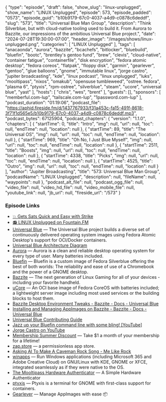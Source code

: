 {
  "type": "episode",
  "draft": false,
  "show_slug": "linux-unplugged",
  "show_name": "LINUX Unplugged",
  "episode": 573,
  "episode_padded": "0573",
  "episode_guid": "b10b9179-67c0-4037-a4d9-c0878c6deddf",
  "slug": "573",
  "title": "Universal Blue Man Group",
  "description": "Think Silverblue, but with cloud-native tooling used to build it. From Aurora to Bazzite, our impressions of the ambitious Universal Blue project.",
  "date": "2024-07-28T19:30:00-07:00",
  "header_image": "/images/shows/linux-unplugged.png",
  "categories": [
    "LINUX Unplugged"
  ],
  "tags": [
    "anacaonda",
    "aurora",
    "bazzite",
    "bcachefs",
    "bitlocker",
    "bluebuild",
    "bluefin",
    "bootc",
    "brentley's gentoo fund",
    "brew",
    "clevis",
    "cloud-native",
    "container fatigue",
    "containerfile",
    "disk encryption",
    "fedora atomic desktop",
    "fedora coreos",
    "flatpak",
    "floppy disk",
    "garmin",
    "gearlever",
    "gentoo",
    "glue balloons",
    "gnome",
    "immutable linux",
    "jorge castro",
    "jupiter broadcasting",
    "kde",
    "linux podcast",
    "linux unplugged",
    "luks",
    "mooltipass",
    "nixos",
    "omakub",
    "opensuse tumbleweed",
    "ostree. fedora",
    "plasma 6",
    "ptyxis",
    "rpm-ostree",
    "silverblue",
    "steam",
    "ucore",
    "universal blue",
    "yast"
  ],
  "hosts": [
    "chris",
    "wes",
    "brent"
  ],
  "guests": [],
  "sponsors": [
    "memberful.com-lup",
    "tailscale.com-lup",
    "1password.com-lup"
  ],
  "podcast_duration": "01:19:06",
  "podcast_file": "https://aphid.fireside.fm/d/1437767933/f31a453c-fa15-491f-8618-3f71f1d565e5/b10b9179-67c0-4037-a4d9-c0878c6deddf.mp3",
  "podcast_bytes": 67125904,
  "podcast_chapters": {
    "version": "1.1.0",
    "chapters": [
      {
        "startTime": 0,
        "title": "Intro",
        "img": null,
        "url": null,
        "toc": null,
        "endTime": null,
        "location": null
      },
      {
        "startTime": 89,
        "title": "The Universal OS",
        "img": null,
        "url": null,
        "toc": null,
        "endTime": null,
        "location": null
      },
      {
        "startTime": 969,
        "title": "Oh No, I Just Blue Myself",
        "img": null,
        "url": null,
        "toc": null,
        "endTime": null,
        "location": null
      },
      {
        "startTime": 2511,
        "title": "Boosts",
        "img": null,
        "url": null,
        "toc": null,
        "endTime": null,
        "location": null
      },
      {
        "startTime": 4338,
        "title": "Picks",
        "img": null,
        "url": null,
        "toc": null,
        "endTime": null,
        "location": null
      },
      {
        "startTime": 4525,
        "title": "Outro",
        "img": null,
        "url": null,
        "toc": null,
        "endTime": null,
        "location": null
      }
    ],
    "author": "Jupiter Broadcasting",
    "title": "573: Universal Blue Man Group",
    "podcastName": "LINUX Unplugged",
    "description": null,
    "fileName": null,
    "waypoints": null
  },
  "podcast_alt_file": null,
  "podcast_ogg_file": null,
  "video_file": null,
  "video_hd_file": null,
  "video_mobile_file": null,
  "youtube_link": null,
  "jb_url": null,
  "fireside_url": "/573"
}


### Episode Links

  * [💥 Gets Sats Quick and Easy with Strike](https://strike.me/ "💥 Gets Sats Quick and Easy with Strike")
  * [📻 LINUX Unplugged on Fountain.FM](https://www.fountain.fm/show/dWiuBeqpDSM86AwXRXov "📻 LINUX Unplugged  on Fountain.FM")
  * [Universal Blue](https://universal-blue.org/ "Universal Blue") — The Universal Blue project builds a diverse set of continuously delivered operating system images using Fedora Atomic Desktop's support for OCI/Docker containers.
  * [Universal Blue Architecture Diagram](https://universal-blue.discourse.group/t/architecture-diagram/1523 "Universal Blue Architecture Diagram")
  * [Aurora](https://getaurora.dev/ "Aurora") — Aurora is a clean and reliable desktop operating system for every type of user. Many batteries included.
  * [Bluefin](https://projectbluefin.io/ "Bluefin") — Bluefin is a custom image of Fedora Silverblue offering the best of both worlds: The reliability and ease of use of a Chromebook and the power of a GNOME desktop.
  * [Bazzite](https://bazzite.gg/ "Bazzite") — The next generation of Linux Gaming for all of your devices - including your favorite handheld.
  * [uCore](https://github.com/ublue-os/ucore "uCore") — An OCI base image of Fedora CoreOS with batteries included; a lightweight server image including most used services or the building blocks to host them.
  * [Bazzite Desktop Environment Tweaks - Bazzite - Docs - Universal Blue](https://universal-blue.discourse.group/docs?topic=574 "Bazzite Desktop Environment Tweaks - Bazzite - Docs - Universal Blue")
  * [Installing and Managing AppImages on Bazzite - Bazzite - Docs - Universal Blue](https://universal-blue.discourse.group/docs?topic=2641 "Installing and Managing AppImages on Bazzite - Bazzite - Docs - Universal Blue")
  * [Universal Blue Contributing Guide](https://universal-blue.discourse.group/docs?topic=81 "Universal Blue Contributing Guide")
  * [Jazz up your Bluefin command line with some bling! [YouTube]](https://www.youtube.com/watch?v=H8-rLe6fXYw "Jazz up your Bluefin command line with some bling! \[YouTube\]")
  * [Jorge Castro on YouTube](https://www.youtube.com/@JorgeCastro "Jorge Castro on YouTube")
  * [Membership Summer Discount](https://jupitersignal.memberful.com/checkout?plan=52946&coupon=summer "Membership Summer Discount") — Take $1 a month of your membership for a lifetime!
  * [zap.store](https://zap.store/download/ "zap.store") — a permissionless app store.
  * [Asking AI To Make A Caveman Rock Song - Me Like Rock](https://www.youtube.com/watch?v=rvCHh-mckmw&pp=ygUUc2V0aCBkcnVtcyByb2NrIHJvbGw%3D "Asking AI To Make A Caveman Rock Song - Me Like Rock")
  * [winapps](https://github.com/winapps-org/winapps "winapps") — Run Windows applications (including Microsoft 365 and Adobe Creative Cloud) on GNU/Linux with KDE, GNOME or XFCE, integrated seamlessly as if they were native to the OS.
  * [The Mooltipass Hardware Authenticator](https://www.themooltipass.com/ "The Mooltipass Hardware Authenticator") — A Simple Hardware Authenticator
  * [ptyxis](https://gitlab.gnome.org/chergert/ptyxis "ptyxis") — Ptyxis is a terminal for GNOME with first-class support for containers.
  * [Gearlever](https://github.com/mijorus/gearlever "Gearlever") — Manage AppImages with ease 📦


